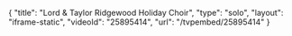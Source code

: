 {
    "title": "Lord & Taylor Ridgewood Holiday Choir",
    "type": "solo",
    "layout": "iframe-static",
    "videoId": "25895414",
    "url": "\/tvpembed\/25895414"
}